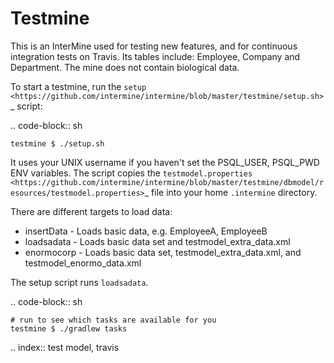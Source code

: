 Testmine
==========

This is an InterMine used for testing new features, and for continuous integration tests on Travis. Its tables include: Employee, Company and Department. The mine does not contain biological data. 

To start a testmine, run the `setup <https://github.com/intermine/intermine/blob/master/testmine/setup.sh>`_ script:

.. code-block:: sh

	testmine $ ./setup.sh

It uses your UNIX username if you haven't set the PSQL_USER, PSQL_PWD ENV variables. The script copies the `testmodel.properties <https://github.com/intermine/intermine/blob/master/testmine/dbmodel/resources/testmodel.properties>`_ file into your home `.intermine` directory.

There are different targets to load data:

* insertData - Loads basic data, e.g. EmployeeA, EmployeeB
* loadsadata - Loads basic data set and testmodel_extra_data.xml
* enormocorp - Loads basic data set, testmodel_extra_data.xml, and testmodel_enormo_data.xml

The setup script runs `loadsadata`. 

.. code-block:: sh

	# run to see which tasks are available for you
	testmine $ ./gradlew tasks

.. index:: test model, travis
